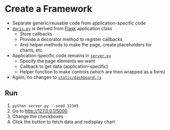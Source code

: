 # Create a Framework

<p id="terms"></p>

-   Separate generic/reusable code from application-specific code
-   [`doris.py`](./doris.py) is derived from [Flask][flask] application class
    -   Store callbacks
    -   Provide a decorator method to register callbacks
    -   And helper methods to make the page, create placeholders for charts, etc.
-   Application-specific code remains in [`server.py`](./server.py)
    -   Specify the page elements we want
    -   Callback to get data (application-specific)
    -   Helper function to make controls (which are then wrapped as a form)
-   Again, no changes to [`static/dashboard.js`](./static/dashboard.js)

## Run

1.  `python server.py --seed 12345`
1.  Go to <http://127.0.0.1/5000>
1.  Change the checkboxes
1.  Click the button to fetch data and redisplay chart

[flask]: https://flask.palletsprojects.com/
